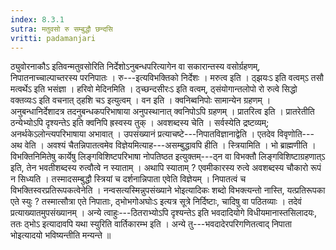 ```yaml
---
index: 8.3.1
sutra: मतुवसो रु सम्बुद्धौ छन्दसि
vritti: padamanjari
---
```


 ठ्युवोरनाकौऽ इतिवन्मतुवसोरिति निर्देशोऽनुबन्धपरित्यागेन वा सकारान्तस्य वसोर्ग्रहणम्, निपातनाच्चाल्पाच्तरस्य परनिपातः । रु---इत्यविभक्तिको निर्देशः । मरुत्व इति । ठ्झयःऽ इति वत्वम्ऽ तसौ मत्वर्थेऽ इति भसंज्ञा । हरिवो मेदिनमिति । ठ्च्छन्दसीरःऽ इति वत्वम्, ठ्संयोगान्तलोपो रो रुत्वे सिद्धो वक्तव्यःऽ इति वचनात् ठ्हशि चऽ इत्युत्वम् । वन इति । क्वनिब्वनिपोः सामान्येन ग्रहणम् । अनुबन्धानिर्देशादत्र तदनुबन्धकपरिभाषाया अनुपस्थानात् क्वनिपोऽपि ग्रहणम् । प्रातरित्व इति । प्रातरेतीति ठन्येभ्योऽपि दृश्यन्तेऽ इति क्वनिपि ह्रस्वस्य तुक् । अवशब्दस्य चेति । सर्वस्येति द्रष्टव्यम्; अनर्थकेऽलोन्त्यपरिभाषाया अभावात् । उपसंख्यानं प्रत्याचष्टे---निपातविज्ञानाद्वेति । एतदेव विवृणोति---अथ वेति । अवश्यं चैतन्निपातत्वमेव विज्ञेयमित्याह---असम्बुद्धावपि हीति । स्त्रियामिति । भो ब्राह्मणीति । विभक्तिनिमितेषु कार्येषु लिङ्गविशिष्टपरिभाषा नोपतिष्ठत इत्युक्तम्---ठ्न वा विभक्तौ लिङ्गविशिष्टाग्रहणात्ऽ इति, तेन भवतीशब्दस्य रुत्वौत्वे न स्याताम् । अथापि स्याताम् ? एवमीकारस्य रुत्वे अवशब्दस्य चौकारो रूपं न सिध्यति । तस्मादसम्बुद्धौ स्त्रियां च दर्शनान्निपाता एवेति विज्ञेयम् । निपातत्वं च विभक्तिस्वरप्रतिरूपकत्वेनेति । नन्वसत्यस्मिन्नुपसंख्याने भोइत्यादिकः शब्दो विभक्त्यन्तो नास्ति, यत्प्रतिरूपका एते स्युः ? तस्मात्सौत्रा एते निपाताः, ठ्भोभगोअघोःऽ इत्यत्र सूत्रे निर्दिष्टाः, चादिषु वा पठितव्याः । तदेवं प्रत्याख्यातमुपसंख्यानम् । अन्ये त्वाहुः---ठितराभ्योऽपि दृश्यन्तेऽ इति भवदादियोगे विधीयमानास्तसिलादयः, ततः ठ्भोऽ इत्यादावपि यथा स्युरिति वार्तिकारम्भ इति । अन्ये तु---भवदादेरपरिगणितत्वाद् निपाता भोइत्यादयो भविष्यन्तीति मन्यन्ते ॥
